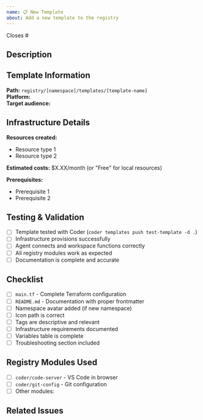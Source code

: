 ```yaml
---
name: 📋 New Template
about: Add a new template to the registry
---
```


Closes #

## Description

<!-- Briefly describe what this template provides and which use case it solves -->

## Template Information

**Path:** `registry/[namespace]/templates/[template-name]`  
**Platform:** <!-- e.g., Docker, AWS, GCP, Kubernetes, etc. -->  
**Target audience:** <!-- e.g., Web developers, Data scientists, etc. -->

## Infrastructure Details

<!-- Describe the infrastructure this template creates -->

**Resources created:**
- Resource type 1
- Resource type 2

**Estimated costs:** $X.XX/month (or "Free" for local resources)

**Prerequisites:**
- Prerequisite 1
- Prerequisite 2

## Testing & Validation

- [ ] Template tested with Coder (`coder templates push test-template -d .`)
- [ ] Infrastructure provisions successfully
- [ ] Agent connects and workspace functions correctly
- [ ] All registry modules work as expected
- [ ] Documentation is complete and accurate

## Checklist

- [ ] `main.tf` - Complete Terraform configuration
- [ ] `README.md` - Documentation with proper frontmatter
- [ ] Namespace avatar added (if new namespace)
- [ ] Icon path is correct
- [ ] Tags are descriptive and relevant
- [ ] Infrastructure requirements documented
- [ ] Variables table is complete
- [ ] Troubleshooting section included

## Registry Modules Used

<!-- List any registry modules included in this template -->

- [ ] `coder/code-server` - VS Code in browser
- [ ] `coder/git-config` - Git configuration
- [ ] Other modules: 

## Related Issues

<!-- Link related issues or write "None" if not applicable -->
